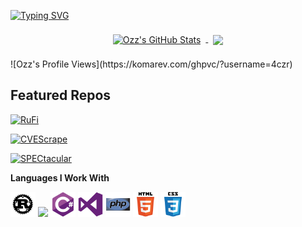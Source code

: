 [![Typing SVG](https://readme-typing-svg.herokuapp.com?color=1366F7&background=0B0B0B00&center=true&vCenter=true&lines=Welcome+To+Ozz's+GitHub+Profile++++++++++)](https://git.io/typing-svg)

<p align="center">
    <a href="https://github.com/4czr">
      <img align="center" style="margin:0.5rem" src="https://github-readme-stats.vercel.app/api?username=4czr&show_icons=true&theme=tokyonight&line_height=33.5&hide_border=true&hide=html,css/??" alt="Ozz's GitHub Stats" />
    </a>
    <a href="https://github.com/4czr">
      <img align="center" style="margin:0.5rem" src="https://github-readme-stats.vercel.app/api/top-langs?username=4czr&theme=tokyonight&hide_border=true&hide=html,css/??" />
    </a>
</p>
![Ozz's Profile Views](https://komarev.com/ghpvc/?username=4czr)

## Featured Repos

[![RuFi](https://github-readme-stats.vercel.app/api/pin/?username=4czr&repo=RuFi&show_owner=true)](https://github.com/4czr/RuFi)

[![CVEScrape](https://github-readme-stats.vercel.app/api/pin/?username=4czr&repo=CVEScrape&show_owner=true)](https://github.com/4czr/CVEScrape)

[![SPECtacular](https://github-readme-stats.vercel.app/api/pin/?username=4czr&repo=SPECtacular&show_owner=true)](https://github.com/4czr/SPECtacular)


**Languages I Work With**  

<code><img src="https://raw.githubusercontent.com/devicons/devicon/master/icons/rust/rust-plain.svg" alt="bash" width="40" height="40"/></code>
<code><img height="40" src="https://raw.githubusercontent.com/shinokada/shinokada/master/assets/python.png"></code>
<code><img height="40" src="https://raw.githubusercontent.com/devicons/devicon/master/icons/csharp/csharp-original.svg"></code>
<code><img height="40" src="https://raw.githubusercontent.com/devicons/devicon/master/icons/visualstudio/visualstudio-plain.svg"></code>
<code><img src="https://raw.githubusercontent.com/devicons/devicon/master/icons/php/php-original.svg" alt="html5" width="40" height="40"/></code>
<code><img src="https://raw.githubusercontent.com/devicons/devicon/master/icons/html5/html5-original-wordmark.svg" alt="html5" width="40" height="40"/></code>
<code><img src="https://raw.githubusercontent.com/devicons/devicon/master/icons/css3/css3-original-wordmark.svg" alt="css3" width="40" height="40"/></code>
